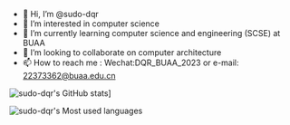 - 👋 Hi, I’m @sudo-dqr
- 👀 I’m interested in computer science
- 🌱 I’m currently learning computer science and engineering (SCSE) at BUAA 
- 💞️ I’m looking to collaborate on computer architecture
- 📫 How to reach me : Wechat:DQR_BUAA_2023 or e-mail: 22373362@buaa.edu.cn

![sudo-dqr's GitHub stats](https://github-readme-stats.vercel.app/api?username=sudo-dqr&show_icons=true&theme=radical)]
  
![sudo-dqr's Most used languages](https://github-readme-stats.vercel.app/api/top-langs/?username=sudo-dqr&layout=compact&hide_border=true&langs_count=10)
<!---
sudo-dqr/sudo-dqr is a ✨ special ✨ repository because its `README.md` (this file) appears on your GitHub profile.
You can click the Preview link to take a look at your changes.
--->
